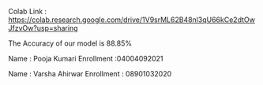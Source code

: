  Colab Link : https://colab.research.google.com/drive/1V9srML62B48nl3qU66kCe2dtOwJfzvOw?usp=sharing
 
 The Accuracy of our model is 88.85%
 
 Name : Pooja Kumari
 Enrollment  :04004092021
 
 Name : Varsha Ahirwar
 Enrollment : 08901032020
